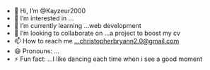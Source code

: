 - 👋 Hi, I’m @Kayzeur2000
- 👀 I’m interested in ...
- 🌱 I’m currently learning ...web development 
- 💞️ I’m looking to collaborate on ...a project to boost my cv
- 📫 How to reach me ...christopherbryann2.0@gmail.com
- 😄 Pronouns: ...
- ⚡ Fun fact: ...I like dancing each time when i see a good moment 

<!---
Kayzeur2000/Kayzeur2000 is a ✨ special ✨ repository because its `README.md` (this file) appears on your GitHub profile.
You can click the Preview link to take a look at your changes.
--->
